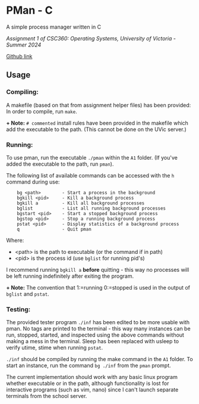 # PMan - C

A simple process manager written in C

*Assignment 1 of CSC360: Operating Systems, University of Victoria - Summer 2024*

[Github link](https://github.com/n4m3name/PMan-C)

## Usage
### **Compiling:**
A makefile (based on that from assignment helper files) has been provided: In order to compile, run `make`.  

**\+ Note:** `# commented` install rules have been provided in the makefile which add the executable to the path. (This cannot be done on the UVic server.)

### **Running:**
To use pman, run the executable `./pman` within the `A1` folder. (If you've added the executable to the path, run `pman`).  

The following list of available commands can be accessed with the `h` command during use:
```
    bg <path>        - Start a process in the background
    bgkill <pid>     - Kill a background process
    bgkill a         - Kill all background processes
    bglist           - List all running background processes
    bgstart <pid>    - Start a stopped background process
    bgstop <pid>     - Stop a running background process
    pstat <pid>      - Display statistics of a background process
    q                - Quit pman
```
Where:
- \<path\> is the path to executable (or the command if in path)
- \<pid\> is the process id (use `bglist` for running pid's)

I recommend running `bgkill a` **before** quitting - this way no processes will be left running indefinitely after exiting the program. 

**\+ Note:** The convention that 1:=running 0:=stopped is used in the output of `bglist` and `pstat`.

### **Testing:**
The provided tester program `./inf` has been edited to be more usable with pman. No tags are printed to the terminal - this way many instances can be run, stopped, started, and inspected using the above commands without making a mess in the terminal. Sleep has been replaced with usleep to verify utime, stime when running `pstat`.  

`./inf` should be compiled by running the make command in the `A1` folder. To start an instance, run the command `bg ./inf` from the `pman` prompt.  

The current implementation should work with any basic linux program whether executable or in the path, although functionality is lost for interactive programs (such as vim, nano) since I can't launch separate terminals from the school server.
